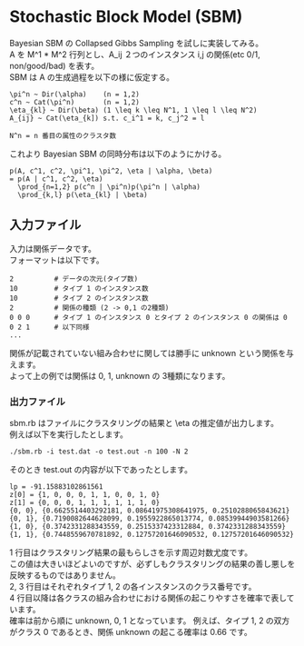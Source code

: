 # Stochastic Block Model (SBM)

Bayesian SBM の Collapsed Gibbs Sampling を試しに実装してみる。   
A を M^1 * M^2 行列とし、A_ij ２つのインスタンス i,j の関係(etc 0/1, non/good/bad) を表す。   
SBM は A の生成過程を以下の様に仮定する。   

    \pi^n ~ Dir(\alpha)    (n = 1,2)
    c^n ~ Cat(\pi^n)       (n = 1,2)
    \eta_{kl} ~ Dir(\beta) (1 \leq k \leq N^1, 1 \leq l \leq N^2)
    A_{ij} ~ Cat(\eta_{k]) s.t. c_i^1 = k, c_j^2 = l

    N^n = n 番目の属性のクラスタ数
    
これより Bayesian SBM の同時分布は以下のようにかける。

    p(A, c^1, c^2, \pi^1, \pi^2, \eta | \alpha, \beta)
    = p(A | c^1, c^2, \eta) 
      \prod_{n=1,2} p(c^n | \pi^n)p(\pi^n | \alpha)
      \prod_{k,l} p(\eta_{kl} | \beta)

## 入力ファイル

入力は関係データです。  
フォーマットは以下です。

    2          # データの次元(タイプ数)
    10         # タイプ 1 のインスタンス数
    10         # タイプ 2 のインスタンス数
    2          # 関係の種類 (2 -> 0,1 の2種類)
    0 0 0      # タイプ 1 のインスタンス 0 とタイプ 2 のインスタンス 0 の関係は 0
    0 2 1      # 以下同様
    ...

関係が記載されていない組み合わせに関しては勝手に unknown という関係を与えます。   
よって上の例では関係は 0, 1, unknown の 3種類になります。

### 出力ファイル
sbm.rb はファイルにクラスタリングの結果と \eta の推定値が出力します。  
例えば以下を実行したとします。

    ./sbm.rb -i test.dat -o test.out -n 100 -N 2

そのとき test.out の内容が以下であったとします。

    lp = -91.15883102861561
    z[0] = {1, 0, 0, 0, 1, 1, 0, 0, 1, 0}
    z[1] = {0, 0, 0, 1, 1, 1, 1, 1, 1, 0}
    {0, 0}, {0.6625514403292181, 0.08641975308641975, 0.2510288065843621}
    {0, 1}, {0.7190082644628099, 0.1955922865013774, 0.08539944903581266}
    {1, 0}, {0.3742331288343559, 0.2515337423312884, 0.3742331288343559}
    {1, 1}, {0.7448559670781892, 0.12757201646090532, 0.12757201646090532}

1 行目はクラスタリング結果の最もらしさを示す周辺対数尤度です。   
この値は大きいほどよいのですが、必ずしもクラスタリングの結果の善し悪しを反映するものではありません。   
2, 3 行目はそれぞれタイプ 1, 2 の各インスタンスのクラス番号です。   
4 行目以降は各クラスの組み合わせにおける関係の起こりやすさを確率で表しています。   
確率は前から順に unknown, 0, 1 となっています。
例えば、タイプ 1, 2 の双方がクラス 0 であるとき、関係 unknown の起こる確率は 0.66 です。